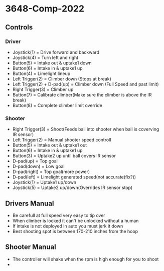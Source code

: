 # 3648-Comp-2022

<h2>Controls</h2>
<h3>Driver</h3>
<ul>
  <li>Joystick(1) = Drive forward and backward</li>
  <li>Joystick(4) = Turn left and right</li>
  <li>Button(5) = Intake out & uptake1 down</li>
  <li>Button(6) = Intake in & uptake1 up</li>
  <li>Button(4) = Limelight lineup</li>
  <li>Left Trigger(2) = Climber down (Stops at break)</li>
  <li>Left Trigger(2) + D-pad(up) = Climber down (Full Speed and past limit)</li>
  <li>Right Trigger(3) = Climber up</li>
  <li>Button(7) = Calibrate climber(Make sure the climber is above the IR break)</li>
  <li>Button(8) = Complete climber limit override</li>
</ul>

<h3>Shooter</h3>
<ul>
  <li>Right Trigger(3) = Shoot(Feeds ball into shooter when ball is coverving IR sensor)</li>
  <li>Left Trigger(2) = Manual shooter speed controll</li>
  <li>Button(5) = Intake out & uptake1 out</li>
  <li>Button(6) = Intake in & uptake1 up</li>
  <li>Button(3) = Uptake2 up until ball covers IR sensor</li>
  <li>D-pad(up) = Top goal</li>
  <li>D-pad(down) = Low goal</li>
  <li>D-pad(right) = Top goal(more power)</li>
  <li>D-pad(left) = Limelight generated speed(not accurate(fix?))</li>
  <li>Joystick(1) = Uptake1 up/down</li>
  <li>Joystick(5) = Uptake2 up/down(Overrides IR sensor stop)</li>
</ul>

<h2>Drivers Manual</h2>
<ul>
  <li>Be carefull at full speed very easy to tip over</li>
  <li>When climber is locked it can't be unlocked without a human</li>
  <li>If intake is not deployed in auto you must jerk it down</li>
  <li>Best shooting spot is between 170-210 inches from the hoop</li>
</ul>


<h2>Shooter Manual</h2>
<ul>
  <li>The controller will shake when the rpm is high enough for you to shoot</li>
  <li></li>
</ul>
